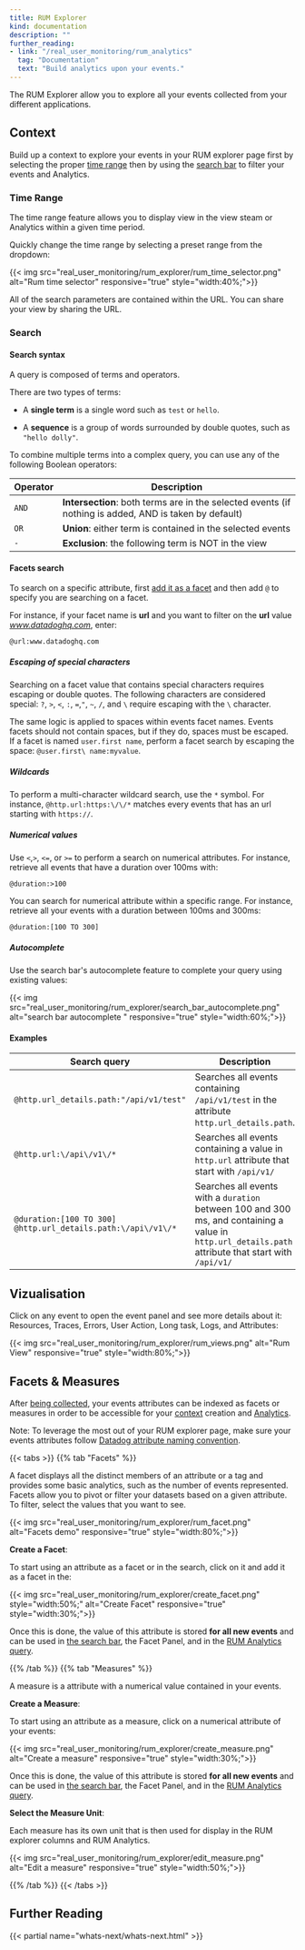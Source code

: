 ```yaml
---
title: RUM Explorer
kind: documentation
description: ""
further_reading:
- link: "/real_user_monitoring/rum_analytics"
  tag: "Documentation"
  text: "Build analytics upon your events."
---
```


The RUM Explorer allow you to explore all your events collected from your different applications.

## Context

Build up a context to explore your events in your RUM explorer page first by selecting the proper [time range](#time-range) then by using the [search bar](#search-syntax) to filter your events and Analytics.

### Time Range

The time range feature allows you to display view in the view steam or Analytics within a given time period.

Quickly change the time range by selecting a preset range from the dropdown:

{{< img src="real_user_monitoring/rum_explorer/rum_time_selector.png" alt="Rum time selector" responsive="true" style="width:40%;">}}

All of the search parameters are contained within the URL. You can share your view by sharing the URL.

### Search
#### Search syntax

A query is composed of terms and operators.

There are two types of terms:

* A **single term** is a single word such as `test` or `hello`.

* A **sequence** is a group of words surrounded by double quotes, such as `"hello dolly"`.

To combine multiple terms into a complex query, you can use any of the following Boolean operators:

| **Operator** | **Description**                                                                                        |
|--------------|--------------------------------------------------------------------------------------------------------|
| `AND`        | **Intersection**: both terms are in the selected events (if nothing is added, AND is taken by default) |
| `OR`         | **Union**: either term is contained in the selected events                                             |
| `-`          | **Exclusion**: the following term is NOT in the view                                                   |

#### Facets search

To search on a specific attribute, first [add it as a facet](#facets--measures) and then add `@` to specify you are searching on a facet.

For instance, if your facet name is **url** and you want to filter on the **url** value *www.datadoghq.com*, enter:

`@url:www.datadoghq.com`

##### Escaping of special characters

Searching on a facet value that contains special characters requires escaping or double quotes. The following characters are considered special: `?`, `>`, `<`, `:`, `=`,`"`, `~`, `/`, and `\` require escaping with the `\` character.

The same logic is applied to spaces within events facet names. Events facets should not contain spaces, but if they do, spaces must be escaped. If a facet is named `user.first name`, perform a facet search by escaping the space: `@user.first\ name:myvalue`.

##### Wildcards

To perform a multi-character wildcard search, use the `*` symbol. For instance, `@http.url:https:\/\/*` matches every events that has an url starting with `https://`.

##### Numerical values

Use `<`,`>`, `<=`, or `>=` to perform a search on numerical attributes. For instance, retrieve all events that have a duration over 100ms with:

`@duration:>100`

You can search for numerical attribute within a specific range. For instance, retrieve all your events with a duration between 100ms and 300ms:

`@duration:[100 TO 300]`

##### Autocomplete

Use the search bar's autocomplete feature to complete your query using existing values:

{{< img src="real_user_monitoring/rum_explorer/search_bar_autocomplete.png" alt="search bar autocomplete " responsive="true" style="width:60%;">}}

#### Examples

| Search query                                                 | Description                                                                                                                                          |
|--------------------------------------------------------------|------------------------------------------------------------------------------------------------------------------------------------------------------|
| `@http.url_details.path:"/api/v1/test"`                      | Searches all events containing `/api/v1/test` in the attribute `http.url_details.path`.                                                              |
| `@http.url:\/api\/v1\/*`                                     | Searches all events containing a value in `http.url` attribute that start with `/api/v1/`                                                            |
| `@duration:[100 TO 300] @http.url_details.path:\/api\/v1\/*` | Searches all events with a `duration` between 100 and 300 ms, and containing a value in `http.url_details.path` attribute that start with `/api/v1/` |

## Vizualisation

Click on any event to open the event panel and see more details about it: Resources, Traces, Errors, User Action, Long task, Logs, and Attributes:

{{< img src="real_user_monitoring/rum_explorer/rum_views.png" alt="Rum View" responsive="true" style="width:80%;">}}

## Facets & Measures

After [being collected][1], your events attributes can be indexed as facets or measures in order to be accessible for your [context](#context) creation and [Analytics][2].

Note: To leverage the most out of your RUM explorer page, make sure your events attributes follow [Datadog attribute naming convention][3].

{{< tabs >}}
{{% tab "Facets" %}}

A facet displays all the distinct members of an attribute or a tag and provides some basic analytics, such as the number of events represented. Facets allow you to pivot or filter your datasets based on a given attribute. To filter, select the values that you want to see.

{{< img src="real_user_monitoring/rum_explorer/rum_facet.png" alt="Facets demo" responsive="true" style="width:80%;">}}

**Create a Facet**:

To start using an attribute as a facet or in the search, click on it and add it as a facet in the:

{{< img src="real_user_monitoring/rum_explorer/create_facet.png" style="width:50%;" alt="Create Facet" responsive="true" style="width:30%;">}}

Once this is done, the value of this attribute is stored **for all new events** and can be used in [the search bar](#search), the Facet Panel, and in the [RUM Analytics query][1].

[1]: /real_user_monitoring/rum_analyics
{{% /tab %}}
{{% tab "Measures" %}}

A measure is a attribute with a numerical value contained in your events.

**Create a Measure**:

To start using an attribute as a measure, click on a numerical attribute of your events:

{{< img src="real_user_monitoring/rum_explorer/create_measure.png" alt="Create a measure" responsive="true" style="width:30%;">}}

Once this is done, the value of this attribute is stored **for all new events** and can be used in [the search bar](#search), the Facet Panel, and in the [RUM Analytics query][1].

**Select the Measure Unit**:

Each measure has its own unit that is then used for display in the RUM explorer columns and RUM Analytics.

{{< img src="real_user_monitoring/rum_explorer/edit_measure.png" alt="Edit a measure" responsive="true" style="width:50%;">}}

[1]: /real_user_monitoring/rum_analyics
{{% /tab %}}
{{< /tabs >}}

## Further Reading

{{< partial name="whats-next/whats-next.html" >}}

[1]: /real_user_monitoring/setup
[2]: /real_user_monitoring/rum_analytics
[3]: /logs/processing/attributes_naming_convention
